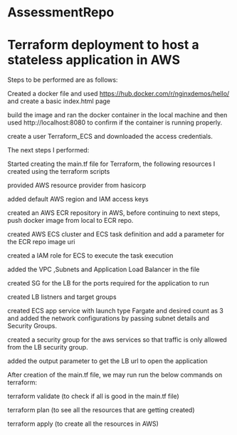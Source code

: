 # AssessmentRepo


# Terraform deployment to host a stateless application in AWS


Steps to be performed are as follows:

Created a docker file and used https://hub.docker.com/r/nginxdemos/hello/ and create a basic index.html page

build the image and ran the docker container in the local machine and then used http://localhost:8080 to confirm if the container is running properly.

create a user Terraform_ECS and downloaded the access credentials.

The next steps I performed:

Started creating the main.tf file for Terraform, the following resources I created using the terraform scripts

provided AWS resource provider from hasicorp

added default AWS region and IAM access keys 

created an AWS ECR repository in AWS, before continuing to next steps, push docker image from local to ECR repo.

created AWS ECS cluster and ECS task definition and add a parameter for the ECR repo image uri

created a IAM role for ECS to execute the task execution

added the VPC ,Subnets and Application Load Balancer in the file

created SG for the LB for the ports required for the application to run 

created LB listners and target groups

created ECS app service with launch type Fargate and desired count as 3 and added the network configurations by passing subnet details and Security Groups.

created a security group for the aws services so that traffic is only allowed from the LB security group.

added the output parameter to get the LB url to open the application




After creation of the main.tf file, we may run run the below commands on terraform:

terraform validate (to check if all is good in the main.tf file)

terraform plan (to see all the resources that are getting created)

terraform apply (to create all the resources in AWS)




